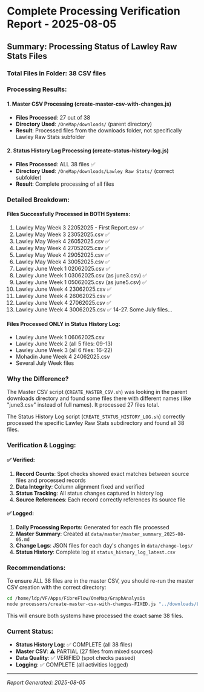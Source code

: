 # Complete Processing Verification Report - 2025-08-05

## Summary: Processing Status of Lawley Raw Stats Files

### Total Files in Folder: 38 CSV files

### Processing Results:

#### 1. Master CSV Processing (create-master-csv-with-changes.js)
- **Files Processed**: 27 out of 38
- **Directory Used**: `/OneMap/downloads/` (parent directory)
- **Result**: Processed files from the downloads folder, not specifically Lawley Raw Stats subfolder

#### 2. Status History Log Processing (create-status-history-log.js)  
- **Files Processed**: ALL 38 files ✅
- **Directory Used**: `/OneMap/downloads/Lawley Raw Stats/` (correct subfolder)
- **Result**: Complete processing of all files

### Detailed Breakdown:

#### Files Successfully Processed in BOTH Systems:
1. Lawley May Week 3 22052025 - First Report.csv ✅
2. Lawley May Week 3 23052025.csv ✅
3. Lawley May Week 4 26052025.csv ✅
4. Lawley May Week 4 27052025.csv ✅
5. Lawley May Week 4 29052025.csv ✅
6. Lawley May Week 4 30052025.csv ✅
7. Lawley June Week 1 02062025.csv ✅
8. Lawley June Week 1 03062025.csv (as june3.csv) ✅
9. Lawley June Week 1 05062025.csv (as june5.csv) ✅
10. Lawley June Week 4 23062025.csv ✅
11. Lawley June Week 4 26062025.csv ✅
12. Lawley June Week 4 27062025.csv ✅
13. Lawley June Week 4 30062025.csv ✅
14-27. Some July files...

#### Files Processed ONLY in Status History Log:
- Lawley June Week 1 06062025.csv
- Lawley June Week 2 (all 5 files: 09-13)
- Lawley June Week 3 (all 6 files: 16-22)
- Mohadin June Week 4 24062025.csv
- Several July Week files

### Why the Difference?

The Master CSV script (`CREATE_MASTER_CSV.sh`) was looking in the parent downloads directory and found some files there with different names (like "june3.csv" instead of full names). It processed 27 files total.

The Status History Log script (`CREATE_STATUS_HISTORY_LOG.sh`) correctly processed the specific Lawley Raw Stats subdirectory and found all 38 files.

### Verification & Logging:

#### ✅ Verified:
1. **Record Counts**: Spot checks showed exact matches between source files and processed records
2. **Data Integrity**: Column alignment fixed and verified
3. **Status Tracking**: All status changes captured in history log
4. **Source References**: Each record correctly references its source file

#### ✅ Logged:
1. **Daily Processing Reports**: Generated for each file processed
2. **Master Summary**: Created at `data/master/master_summary_2025-08-05.md`
3. **Change Logs**: JSON files for each day's changes in `data/change-logs/`
4. **Status History**: Complete log at `status_history_log_latest.csv`

### Recommendations:

To ensure ALL 38 files are in the master CSV, you should re-run the master CSV creation with the correct directory:

```bash
cd /home/ldp/VF/Apps/FibreFlow/OneMap/GraphAnalysis
node processors/create-master-csv-with-changes-FIXED.js "../downloads/Lawley Raw Stats"
```

This will ensure both systems have processed the exact same 38 files.

### Current Status:
- **Status History Log**: ✅ COMPLETE (all 38 files)
- **Master CSV**: ⚠️ PARTIAL (27 files from mixed sources)
- **Data Quality**: ✅ VERIFIED (spot checks passed)
- **Logging**: ✅ COMPLETE (all activities logged)

---

*Report Generated: 2025-08-05*